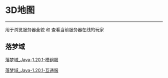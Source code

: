 
# 3D地图
---

用于浏览服务器全貌 和 查看当前服务器在线的玩家

## 落梦域
[落梦域_Java-1.20.1-模组服](http://lmgzs.fun:8100/)

[落梦域_Java-1.20.1-互通服](../404/404.md)